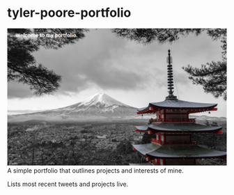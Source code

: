# tyler-poore-portfolio
![Alt text](Portfolio-Landing.png?raw=true "Landing")
 A simple portfolio that outlines projects and interests of mine.

Lists most recent tweets and projects live.
